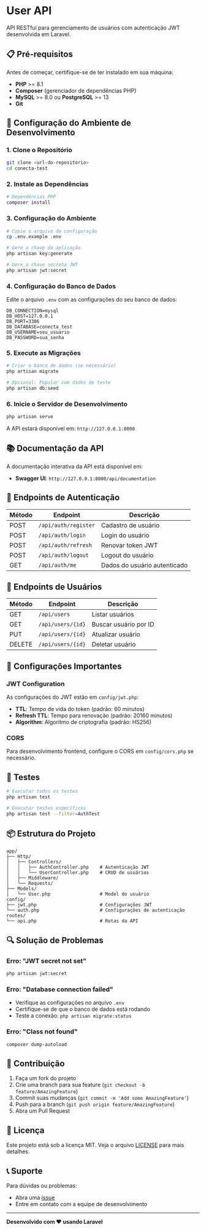 # User API

API RESTful para gerenciamento de usuários com autenticação JWT desenvolvida em Laravel.

## 📋 Pré-requisitos

Antes de começar, certifique-se de ter instalado em sua máquina:

- **PHP** >= 8.1
- **Composer** (gerenciador de dependências PHP)
- **MySQL** >= 8.0 ou **PostgreSQL** >= 13
- **Git**

## 🚀 Configuração do Ambiente de Desenvolvimento

### 1. Clone o Repositório

```bash
git clone <url-do-repositorio>
cd conecta-test
```

### 2. Instale as Dependências

```bash
# Dependências PHP
composer install

```

### 3. Configuração do Ambiente

```bash
# Copie o arquivo de configuração
cp .env.example .env

# Gere a chave da aplicação
php artisan key:generate

# Gere a chave secreta JWT
php artisan jwt:secret
```

### 4. Configuração do Banco de Dados

Edite o arquivo `.env` com as configurações do seu banco de dados:

```env
DB_CONNECTION=mysql
DB_HOST=127.0.0.1
DB_PORT=3306
DB_DATABASE=conecta_test
DB_USERNAME=seu_usuario
DB_PASSWORD=sua_senha
```

### 5. Execute as Migrações

```bash
# Criar o banco de dados (se necessário)
php artisan migrate

# Opcional: Popular com dados de teste
php artisan db:seed
```

### 6. Inicie o Servidor de Desenvolvimento

```bash
php artisan serve
```

A API estará disponível em: `http://127.0.0.1:8000`

## 📚 Documentação da API

A documentação interativa da API está disponível em:

- **Swagger UI**: `http://127.0.0.1:8000/api/documentation`

## 🔐 Endpoints de Autenticação

| Método | Endpoint | Descrição |
|--------|----------|----------|
| POST | `/api/auth/register` | Cadastro de usuário |
| POST | `/api/auth/login` | Login do usuário |
| POST | `/api/auth/refresh` | Renovar token JWT |
| POST | `/api/auth/logout` | Logout do usuário |
| GET | `/api/auth/me` | Dados do usuário autenticado |

## 👥 Endpoints de Usuários

| Método | Endpoint | Descrição |
|--------|----------|----------|
| GET | `/api/users` | Listar usuários |
| GET | `/api/users/{id}` | Buscar usuário por ID |
| PUT | `/api/users/{id}` | Atualizar usuário |
| DELETE | `/api/users/{id}` | Deletar usuário |

## 🔧 Configurações Importantes

### JWT Configuration

As configurações do JWT estão em `config/jwt.php`:

- **TTL**: Tempo de vida do token (padrão: 60 minutos)
- **Refresh TTL**: Tempo para renovação (padrão: 20160 minutos)
- **Algorithm**: Algoritmo de criptografia (padrão: HS256)

### CORS

Para desenvolvimento frontend, configure o CORS em `config/cors.php` se necessário.

## 🧪 Testes

```bash
# Executar todos os testes
php artisan test

# Executar testes específicos
php artisan test --filter=AuthTest
```

## 📦 Estrutura do Projeto

```
app/
├── Http/
│   ├── Controllers/
│   │   ├── AuthController.php    # Autenticação JWT
│   │   └── UserController.php    # CRUD de usuários
│   ├── Middleware/
│   └── Requests/
├── Models/
│   └── User.php                  # Model do usuário
config/
├── jwt.php                       # Configurações JWT
└── auth.php                      # Configurações de autenticação
routes/
└── api.php                       # Rotas da API
```

## 🔍 Solução de Problemas

### Erro: "JWT secret not set"
```bash
php artisan jwt:secret
```

### Erro: "Database connection failed"
- Verifique as configurações no arquivo `.env`
- Certifique-se de que o banco de dados está rodando
- Teste a conexão: `php artisan migrate:status`

### Erro: "Class not found"
```bash
composer dump-autoload
```

## 🤝 Contribuição

1. Faça um fork do projeto
2. Crie uma branch para sua feature (`git checkout -b feature/AmazingFeature`)
3. Commit suas mudanças (`git commit -m 'Add some AmazingFeature'`)
4. Push para a branch (`git push origin feature/AmazingFeature`)
5. Abra um Pull Request

## 📄 Licença

Este projeto está sob a licença MIT. Veja o arquivo [LICENSE](LICENSE) para mais detalhes.

## 📞 Suporte

Para dúvidas ou problemas:

- Abra uma [issue](../../issues)
- Entre em contato com a equipe de desenvolvimento

---

**Desenvolvido com ❤️ usando Laravel**